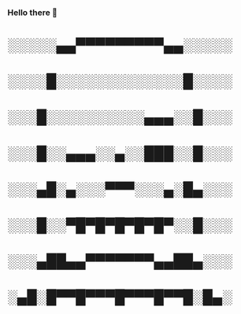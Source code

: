 ### Hello there 👋
# ░░░░░▄▄▀▀▀▀▀▀▀▀▀▄▄░░░░░
# ░░░░█░░░░░░░░░░░░░█░░░░
# ░░░█░░░░░░░░░░▄▄▄░░█░░░
# ░░░█░░▄▄▄░░▄░░███░░█░░░
# ░░░▄█░▄░░░▀▀▀░░░▄░█▄░░░
# ░░░█░░▀█▀█▀█▀█▀█▀░░█░░░
# ░░░▄██▄▄▀▀▀▀▀▀▀▄▄██▄░░░
# ░▄█░█▀▀█▀▀▀█▀▀▀█▀▀█░█▄░
<!--
**LeBonVieuxBelouga/LeBonVieuxBelouga** is a ✨ _special_ ✨ repository because its `README.md` (this file) appears on your GitHub profile.

Here are some ideas to get you started:

- 🔭 I’m currently working on ...
- 🌱 I’m currently learning ...
- 👯 I’m looking to collaborate on ...
- 🤔 I’m looking for help with ...
- 💬 Ask me about ...
- 📫 How to reach me: ...
- 😄 Pronouns: ...
- ⚡ Fun fact: ...
-->
